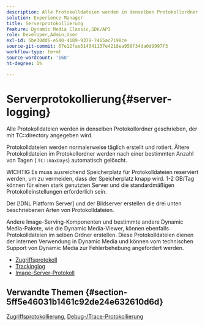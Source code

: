 ```yaml
---
description: Alle Protokolldateien werden in denselben Protokollordner geschrieben, der auch im TC-Verzeichnis angegeben ist.
solution: Experience Manager
title: Serverprotokollierung
feature: Dynamic Media Classic,SDK/API
role: Developer,Admin,User
exl-id: 5be30dd6-e540-4189-9379-7465ac7198ce
source-git-commit: 67e12fae514341137e4218ea950f34da0d9997f3
workflow-type: tm+mt
source-wordcount: '168'
ht-degree: 1%

---
```


# Serverprotokollierung{#server-logging}

Alle Protokolldateien werden in denselben Protokollordner geschrieben, der mit TC::directory angegeben wird.

Protokolldateien werden normalerweise täglich erstellt und rotiert. Ältere Protokolldateien im Protokollordner werden nach einer bestimmten Anzahl von Tagen ( `TC::maxDays`) automatisch gelöscht.

WICHTIG Es muss ausreichend Speicherplatz für Protokolldateien reserviert werden, um zu vermeiden, dass der Speicherplatz knapp wird. 1-2 GB/Tag können für einen stark genutzten Server und die standardmäßigen Protokolleinstellungen erforderlich sein.

Der [!DNL Platform Server] und der Bildserver erstellen die drei unten beschriebenen Arten von Protokolldateien.

Andere Image-Serving-Komponenten und bestimmte andere Dynamic Media-Pakete, wie die Dynamic Media-Viewer, können ebenfalls Protokolldateien im selben Ordner erstellen. Diese Protokolldateien dienen der internen Verwendung in Dynamic Media und können vom technischen Support von Dynamic Media zur Fehlerbehebung angefordert werden.

* [Zugriffsprotokoll](c-access-log.md)
* [Trackinglog](c-trace-log.md)
* [Image-Server-Protokoll](c-image-server-log.md)

## Verwandte Themen {#section-5ff5e46031b1461c92de24e632610d6d}

[Zugriffsprotokollierung](../../../../is-api/image-serving-api-ref/c-configuration-and-administration/c-server-settings/r-access-logging.md#reference-5d175921c12a48a6be7f722517615d0f), [Debug-/Trace-Protokollierung](../../../../is-api/image-serving-api-ref/c-configuration-and-administration/c-server-settings/r-debug-trace-logging.md#reference-4b372f81001849f5b495457da7af8e82)
